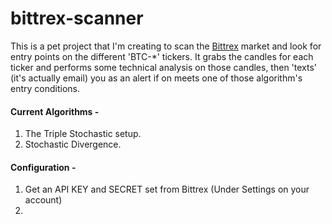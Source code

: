 # bittrex-scanner

This is a pet project that I'm creating to scan the [Bittrex](https://bittrex.com) market and look for entry points on the different 'BTC-*' tickers. It grabs the candles for each ticker and performs some technical analysis on those candles, then 'texts' (it's actually email) you as an alert if on meets one of those algorithm's entry conditions.




#### Current Algorithms -

1. The Triple Stochastic setup.
2. Stochastic Divergence.


#### Configuration -

1. Get an API KEY and SECRET set from Bittrex (Under Settings on your account)
2.